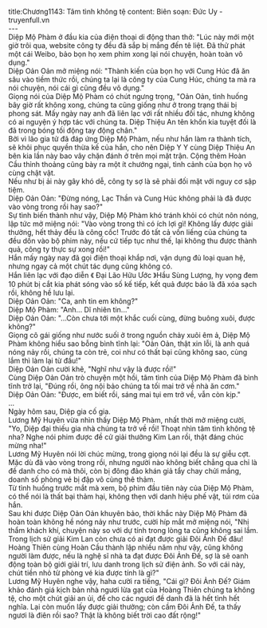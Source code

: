 title:Chương1143: Tâm tình không tệ
content:
Biên soạn: Đức Uy - truyenfull.vn<br>---<br>Diệp Mộ Phàm ở đầu kia của điện thoại di động than thở: "Lúc này mới một giờ trôi qua, website công ty đều đã sắp bị mắng đến tê liệt. Đã thử phát một cái Weibo, bảo bọn họ xem phim xong lại nói chuyện, hoàn toàn vô dụng."<br>Diệp Oản Oản mở miệng nói: "Thành kiến của bọn họ với Cung Húc đã ăn sâu vào tiềm thức rồi, chúng ta lại là công ty của Cung Húc, chúng ta mà ra nói chuyện, nói cái gì cũng đều vô dụng."<br>Giọng nói của Diệp Mộ Phàm có chút ngưng trọng, "Oản Oản, tình huống bây giờ rất không xong, chúng ta cũng giống như ở trong trạng thái bị phong sát. Mấy ngày nay anh đã liên lạc với rất nhiều đối tác, nhưng không có ai nguyện ý hợp tác với chúng ta. Diệp Thiệu An tên khốn kia tuyệt đối là đã trong bóng tối động tay động chân."<br>Bởi vì lão gia tử đã đáp ứng Diệp Mộ Phàm, nếu như hắn làm ra thành tích, sẽ khôi phục quyền thừa kế của hắn, cho nên Diệp Y Y cùng Diệp Thiệu An bên kia lần này bao vây chặn đánh ở trên mọi mặt trận. Cộng thêm Hoàn Cầu thỉnh thoảng cũng bày ra một ít chướng ngại, tình cảnh của bọn họ vô cùng chật vật.<br>Nếu như bị ải này gây khó dễ, công ty sợ là sẽ phải đối mặt với nguy cơ sập tiệm.<br>Diệp Oản Oản: "Đừng nóng, Lạc Thần và Cung Húc không phải là đã được vào vòng trong rồi hay sao?"<br>Sự tình biến thành như vậy, Diệp Mộ Phàm khó tránh khỏi có chút nôn nóng, lập tức mở miệng nói: "Vào vòng trong thì có ích lợi gì! Không lấy được giải thưởng, hết thảy đều là công cốc! Trước đó tất cả vốn liếng của chúng ta đều dồn vào bộ phim này, nếu cứ tiếp tục như thế, lại không thu được thành quả, công ty thực sự xong rồi!"<br>Hắn mấy ngày nay đã gọi điện thoại khắp nơi, vận dụng đủ loại quan hệ, nhưng ngay cả một chút tác dụng cũng không có.<br>Hắn liên lạc với đạo diễn 《 Đại Lão Hữu Ước 》Hầu Sùng Lượng, hy vọng đem 10 phút bị cắt kia phát sóng vào số kế tiếp, kết quả được báo là đã xóa sạch rồi, không hề lưu lại.<br>Diệp Oản Oản: "Ca, anh tin em không?"<br>Diệp Mộ Phàm: "Anh... Dĩ nhiên tin..."<br>Diệp Oản Oản: "...Còn chưa tới một khắc cuối cùng, đừng buông xuôi, được không?"<br>Giọng cô gái giống như nước suối ở trong nguồn chảy xuôi êm ả, Diệp Mộ Phàm không hiểu sao bỗng bình tĩnh lại: "Oản Oản, thật xin lỗi, là anh quá nóng nảy rồi, chúng ta còn trẻ, coi như có thất bại cũng không sao, cùng lắm thì làm lại từ đầu!"<br>Diệp Oản Oản cười khẽ, "Nghĩ như vậy là được rồi!"<br>Cùng Diệp Oản Oản trò chuyện một hồi, tâm tình của Diệp Mộ Phàm đã bình tĩnh trở lại, "Đúng rồi, ông nội bảo chúng ta tối mai trở về nhà ăn cơm."<br>Diệp Oản Oản: "Được, em biết rồi, sáng mai tụi em trở về, vẫn còn kịp."<br>...<br>Ngày hôm sau, Diệp gia cố gia.<br>Lương Mỹ Huyên vừa nhìn thấy Diệp Mộ Phàm, nhất thời mở miệng cười, "Yo, Diệp đại thiếu gia nhà chúng ta trở về rồi! Thoạt nhìn tâm tình không tệ nha? Nghe nói phim được đề cử giải thưởng Kim Lan rồi, thật đáng chúc mừng nha!"<br>Lương Mỹ Huyên nói lời chúc mừng, trong giọng nói lại đều là sự giễu cợt.<br>Mặc dù đã vào vòng trong rồi, nhưng người nào không biết chẳng qua chỉ là đề danh cho có mà thôi, còn bị đông đảo khán giả tẩy chay chửi mắng, doanh số phòng vé bị đập vô cùng thê thảm.<br>Từ tình huống trước mắt mà xem, bộ phim đầu tiên này của Diệp Mộ Phàm, có thể nói là thất bại thảm hại, không thẹn với danh hiệu phế vật, túi rơm của hắn.<br>Sau khi được Diệp Oản Oản khuyên bảo, thời khắc này Diệp Mộ Phàm đã hoàn toàn không hề nóng nảy như trước, cười híp mắt mở miệng nói, "Nhị thẩm khách khí, chuyện này so với dự tính trong lòng ta cũng không sai lắm. Trong lịch sử giải Kim Lan còn chưa có ai đạt được giải Đôi Ảnh Đế đâu! Hoàng Thiên cùng Hoàn Cầu thành lập nhiều năm như vậy, cũng không người làm được, nếu là nghệ sĩ nhà ta đạt được Đôi Ảnh Đế, sợ là sẽ oanh động toàn bộ giới giải trí, lưu danh trong lịch sử điện ảnh. So với cái này, chút tiền nhỏ từ phòng vé kia được tính là gì?"<br>Lương Mỹ Huyên nghe vậy, haha cười ra tiếng, "Cái gì? Đôi Ảnh Đế? Giám khảo đánh giá kịch bản nhà ngươi lừa gạt của Hoàng Thiên chúng ta không tệ, cho một chút giải an ủi, để cho các ngươi đề danh đã là hết tình hết nghĩa. Lại còn muốn lấy được giải thưởng; còn cầm Đôi Ảnh Đế, ta thấy ngươi là điên rồi sao? Thật là không biết trời cao đất rộng!"